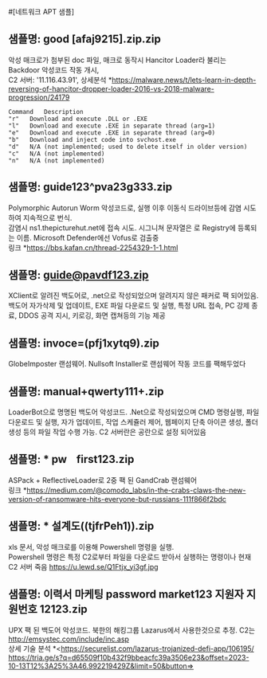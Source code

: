 #[네트워크 APT 샘플]

## 샘플명:  good [afaj9215].zip.zip  
악성 매크로가 첨부된 doc 파일, 매크로 동작시 Hancitor Loader라 불리는 Backdoor 악성코드 작동 개시,  
C2 서버: '11.116.43.91', 상세분석 *<https://malware.news/t/lets-learn-in-depth-reversing-of-hancitor-dropper-loader-2016-vs-2018-malware-progression/24179>

	Command   Description  
	"r"   Download and execute .DLL or .EXE  
	"l"   Download and execute .EXE in separate thread (arg=1)  
	"e"   Download and execute .EXE in separate thread (arg=0)  
	"b"   Download and inject code into svchost.exe  
	"d"   N/A (not implemented; used to delete itself in older version)  
	"c"   N/A (not implemented)  
	"n"   N/A (not implemented)  


## 샘플명: guide123^pva23g333.zip  
Polymorphic Autorun Worm 악성코드로, 실행 이후 이동식 드라이브등에 감염 시도하여 지속적으로 번식.   
감염시 ns1.thepicturehut.net에 접속 시도. 시그니쳐 문자열은 <PATCH2>로 Registry에 등록되는 이름. Microsoft Defender에선 Vofus로 검출중  
링크 *<https://bbs.kafan.cn/thread-2254329-1-1.html>


## 샘플명: guide@pavdf123.zip  
XClient로 알려진 백도어로, .net으로 작성되었으며 알려지지 않은 패커로 팩 되어있음. 백도어 자가삭제 및 업데이트, EXE 파일 다운로드 및 실행, 특정 URL 접속, PC 강제 종료, DDOS 공격 지시, 키로깅, 화면 캡쳐등의 기능 제공


## 샘플명:  invoce=(pfj1xytq9).zip  
GlobeImposter 랜섬웨어. Nullsoft Installer로 랜섬웨어 작동 코드를 팩해두었다


## 샘플명:  manual+qwerty111+.zip  
LoaderBot으로 명명된 백도어 악성코드. .Net으로 작성되었으며 CMD 명령실행, 파일 다운로드 및 실행, 자가 업데이트, 작업 스케쥴러 제어, 웹페이지 단축 아이콘 생성, 폴더 생성 등의 파일 작업 수행 가능. C2 서버란은 공란으로 설정 되어있음
	
	
## 샘플명:  * pwㅤfirst123.zip  
ASPack + ReflectiveLoader로 2중 팩 된 GandCrab 랜섬웨어  
링크 *<https://medium.com/@comodo_labs/in-the-crabs-claws-the-new-version-of-ransomware-hits-everyone-but-russians-111f866f2bdc>


## 샘플명:  * 설계도((tjfrPeh1)).zip  
xls 문서, 악성 매크로를 이용해 Powershell 명령을 실행.  
Powershell 명령은 특정 C2로부터 파일을 다운로드 받아서 실행하는 명령이나 현재 C2 서버 죽음
https://u.lewd.se/Q1Ftjx_yi3gf.jpg


## 샘플명:  이력서 마케팅 password market123 지원자 지원번호 12123.zip  
UPX 팩 된 백도어 악성코드. 북한의 해킹그룹 Lazarus에서 사용한것으로 추정. C2는 http://emsystec.com/include/inc.asp  
상세 기술 분석 *<https://securelist.com/lazarus-trojanized-defi-app/106195/
https://tria.ge/s?q=d65509f10b432f9bbeacfc39a3506e23&offset=2023-10-13T12%3A25%3A46.992219429Z&limit=50&button=>